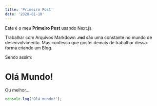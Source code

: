 ```yaml
---
title: 'Primeiro Post'
date: '2020-01-10'
---
```


Este é o meu **Primeiro Post** usando Next.js. 

Trabalhar com Arquivos Markdown **.md** são uma constante no mundo de desenvolvimento. Mas confesso que gostei demais de trabalhar dessa forma criando um Blog.

Sendo assim:

# Olá Mundo!

Ou melhor...

~~~javascript
console.log('Olá mundo!');
~~~